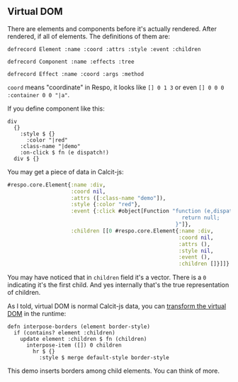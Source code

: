 ## Virtual DOM

There are elements and components before it's actually rendered. After rendered, if all of elements. The definitions of them are:

```
defrecord Element :name :coord :attrs :style :event :children

defrecord Component :name :effects :tree

defrecord Effect :name :coord :args :method
```

`coord` means "coordinate" in Respo, it looks like `[] 0 1 3` or even `[] 0 0 0 :container 0 0 "|a"`.

If you define component like this:

```
div
  {}
    :style $ {}
      :color "|red"
    :class-name "|demo"
    :on-click $ fn (e dispatch!)
  div $ {}
```

You may get a piece of data in Calcit-js:

```clojure
#respo.core.Element{:name :div,
                    :coord nil,
                    :attrs ([:class-name "demo"]),
                    :style {:color "red"},
                    :event {:click #object[Function "function (e,dispatch_BANG_){
                                                       return null;
                                                     }"]},
                    :children [[0 #respo.core.Element{:name :div,
                                                      :coord nil,
                                                      :attrs (),
                                                      :style nil,
                                                      :event (),
                                                      :children []}]]}
```

You may have noticed that in `children` field it's a vector.
There is a `0` indicating it's the first child.
And yes internally that's the true representation of children.

As I told, virtual DOM is normal Calcit-js data,
you can [transform the virtual DOM][transform] in the runtime:

[transform]: https://github.com/Respo/respo-border/blob/master/compiled/src/respo_border/transform/border.cljs

```
defn interpose-borders (element border-style)
  if (contains? element :children)
    update element :children $ fn (children)
      interpose-item ([]) 0 children
        hr $ {}
          :style $ merge default-style border-style
```

This demo inserts borders among child elements. You can think of more.
